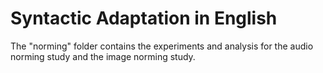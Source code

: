 # Syntactic Adaptation in English

The "norming" folder contains the experiments and analysis for the audio norming study and the image norming study.

